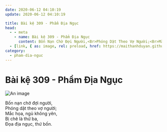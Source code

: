 ```yaml
---
date: 2020-06-12 04:10:19
update: 2020-06-12 04:10:19

title: Bài kệ 309 - Phẩm Địa Ngục
head:
  - - meta
    - name: Bài kệ 309 - Phẩm Địa Ngục
      content: Bốn Nạn Chờ Đợi Người,<Br>Phóng Dật Theo Vợ Người;<Br>Mắc Họa, Ngủ Không Yên,<Br>Bị Chê Là Thứ Ba,<Br>Ðọa Địa Ngục, Thứ Bốn.<Br>
  - [link, { as: image, rel: preload, href: https://maithanhduyan.github.io/kinh-phap-cu/img/pham-dia-nguc/pham-dia-nguc-309.jpg }]
category:
  - pham-dia-nguc
---
```


# Bài kệ 309 - Phẩm Địa Ngục

![An image](/img/pham-dia-nguc/pham-dia-nguc-309.jpg)

Bốn nạn chờ đợi người,<br>Phóng dật theo vợ người;<br>Mắc họa, ngủ không yên,<br>Bị chê là thứ ba,<br>Ðọa địa ngục, thứ bốn.<br>
